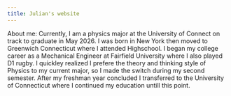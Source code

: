 ```yaml
---
title: Julian's website
---
```


About me: Currently, I am a physics major at the University of Connect on track to graduate in May 2026. I was born in New York then moved to Greenwich Connecticut where I attended Highschool. I began my college career as a Mechanical Engineer at Fairfield University where I also played D1 rugby. I quickley realized I prefere the theory and thinking style of Physics to my current major, so I made the switch during my second semester. After my freshman year concluded I transferred to the University of Connecticut where I continued my education untill this point.
